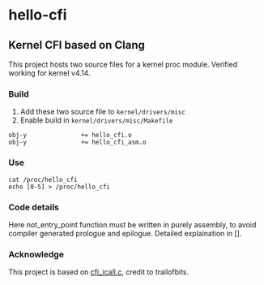 # hello-cfi

## Kernel CFI based on Clang

This project hosts two source files for a kernel proc module.
Verified working for kernel v4.14.

### Build 
1. Add these two source file to `kernel/drivers/misc`
2. Enable build in `kernel/drivers/misc/Makefile`
```
obj-y				+= hello_cfi.o
obj-y				+= hello_cfi_asm.o
```

### Use
```
cat /proc/hello_cfi 
echo [0-5] > /proc/hello_cfi
```


### Code details
Here not_entry_point function must be written in purely assembly, to avoid compiler generated prologue and epilogue.
Detailed explaination in [].

### Acknowledge
This project is based on [cfi_icall.c](https://github.com/trailofbits/clang-cfi-showcase/blob/master/cfi_icall.c), credit to trailofbits.

